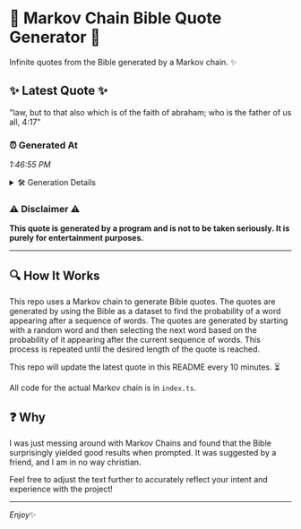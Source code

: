 # 📖 Markov Chain Bible Quote Generator 📖

Infinite quotes from the Bible generated by a Markov chain. ✨

## ✨ Latest Quote ✨
"law, but to that also which is of the faith of abraham; who is the father of us all, 4:17"

### ⏰ Generated At
*1:46:55 PM*

<details>
    <summary>🛠️ Generation Details</summary>
    <p>
        <strong>🌱 Seed:</strong> law,<br>
        <strong>🔄 Iterations:</strong> 19<br>
        <strong>📜 Context History:</strong><br>[ law, ]: but<br>[ law,, but ]: to<br>[ law,, but, to ]: that<br>[ law,, but, to, that ]: also<br>[ law,, but, to, that, also ]: which<br>[ law,, but, to, that, also, which ]: is<br>[ but, to, that, also, which, is ]: of<br>[ to, that, also, which, is, of ]: the<br>[ that, also, which, is, of, the ]: faith<br>[ also, which, is, of, the, faith ]: of<br>[ which, is, of, the, faith, of ]: abraham;<br>[ is, of, the, faith, of, abraham; ]: who<br>[ of, the, faith, of, abraham;, who ]: is<br>[ the, faith, of, abraham;, who, is ]: the<br>[ faith, of, abraham;, who, is, the ]: father<br>[ of, abraham;, who, is, the, father ]: of<br>[ abraham;, who, is, the, father, of ]: us<br>[ who, is, the, father, of, us ]: all,<br>[ is, the, father, of, us, all, ]: 4:17<br>
    </p>
</details>

### ⚠️ Disclaimer ⚠️
**This quote is generated by a program and is not to be taken seriously. It is purely for entertainment purposes.**

---

## 🔍 How It Works

This repo uses a Markov chain to generate Bible quotes. The quotes are generated by using the Bible as a dataset to find the probability of a word appearing after a sequence of words. The quotes are generated by starting with a random word and then selecting the next word based on the probability of it appearing after the current sequence of words. This process is repeated until the desired length of the quote is reached.

This repo will update the latest quote in this README every 10 minutes. ⏳

All code for the actual Markov chain is in `index.ts`.

## ❓ Why

I was just messing around with Markov Chains and found that the Bible surprisingly yielded good results when prompted. 
It was suggested by a friend, and I am in no way christian.

Feel free to adjust the text further to accurately reflect your intent and experience with the project!

---

*Enjoy*✨
